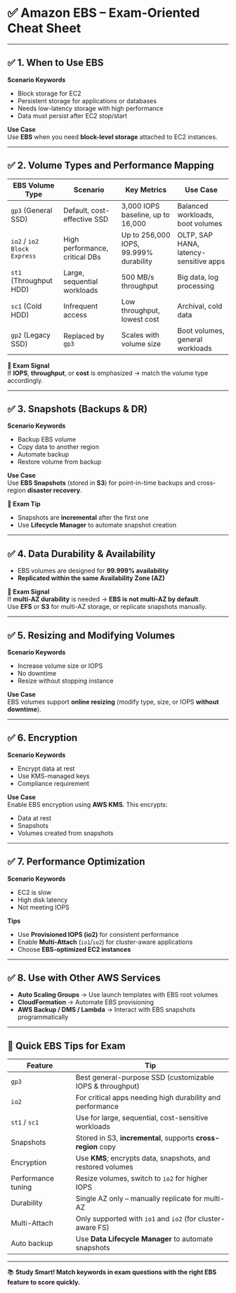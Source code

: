 # ✅ Amazon EBS – Exam-Oriented Cheat Sheet

---

## ✅ 1. When to Use EBS

**Scenario Keywords**  
- Block storage for EC2  
- Persistent storage for applications or databases  
- Needs low-latency storage with high performance  
- Data must persist after EC2 stop/start  

**Use Case**  
Use **EBS** when you need **block-level storage** attached to EC2 instances.

---

## ✅ 2. Volume Types and Performance Mapping

| EBS Volume Type      | Scenario                      | Key Metrics                          | Use Case                                  |
|----------------------|-------------------------------|---------------------------------------|--------------------------------------------|
| `gp3` (General SSD)  | Default, cost-effective SSD   | 3,000 IOPS baseline, up to 16,000     | Balanced workloads, boot volumes           |
| `io2` / `io2 Block Express` | High performance, critical DBs | Up to 256,000 IOPS, 99.999% durability | OLTP, SAP HANA, latency-sensitive apps     |
| `st1` (Throughput HDD) | Large, sequential workloads | 500 MB/s throughput                   | Big data, log processing                   |
| `sc1` (Cold HDD)     | Infrequent access             | Low throughput, lowest cost           | Archival, cold data                        |
| `gp2` (Legacy SSD)   | Replaced by `gp3`             | Scales with volume size               | Boot volumes, general workloads            |

**📌 Exam Signal**  
If **IOPS**, **throughput**, or **cost** is emphasized → match the volume type accordingly.

---

## ✅ 3. Snapshots (Backups & DR)

**Scenario Keywords**  
- Backup EBS volume  
- Copy data to another region  
- Automate backup  
- Restore volume from backup  

**Use Case**  
Use **EBS Snapshots** (stored in **S3**) for point-in-time backups and cross-region **disaster recovery**.

**📝 Exam Tip**  
- Snapshots are **incremental** after the first one  
- Use **Lifecycle Manager** to automate snapshot creation

---

## ✅ 4. Data Durability & Availability

- EBS volumes are designed for **99.999% availability**
- **Replicated within the same Availability Zone (AZ)**

**📌 Exam Signal**  
If **multi-AZ durability** is needed → **EBS is not multi-AZ by default**.  
Use **EFS** or **S3** for multi-AZ storage, or replicate snapshots manually.

---

## ✅ 5. Resizing and Modifying Volumes

**Scenario Keywords**  
- Increase volume size or IOPS  
- No downtime  
- Resize without stopping instance  

**Use Case**  
EBS volumes support **online resizing** (modify type, size, or IOPS **without downtime**).

---

## ✅ 6. Encryption

**Scenario Keywords**  
- Encrypt data at rest  
- Use KMS-managed keys  
- Compliance requirement  

**Use Case**  
Enable EBS encryption using **AWS KMS**. This encrypts:  
- Data at rest  
- Snapshots  
- Volumes created from snapshots

---

## ✅ 7. Performance Optimization

**Scenario Keywords**  
- EC2 is slow  
- High disk latency  
- Not meeting IOPS  

**Tips**
- Use **Provisioned IOPS (io2)** for consistent performance  
- Enable **Multi-Attach** (`io1`/`io2`) for cluster-aware applications  
- Choose **EBS-optimized EC2 instances**

---

## ✅ 8. Use with Other AWS Services

- **Auto Scaling Groups** → Use launch templates with EBS root volumes  
- **CloudFormation** → Automate EBS provisioning  
- **AWS Backup / DMS / Lambda** → Interact with EBS snapshots programmatically

---

## 🧠 Quick EBS Tips for Exam

| Feature             | Tip                                                                 |
|---------------------|----------------------------------------------------------------------|
| `gp3`               | Best general-purpose SSD (customizable IOPS & throughput)            |
| `io2`               | For critical apps needing high durability and performance            |
| `st1` / `sc1`       | Use for large, sequential, cost-sensitive workloads                  |
| Snapshots           | Stored in S3, **incremental**, supports **cross-region** copy       |
| Encryption          | Use **KMS**; encrypts data, snapshots, and restored volumes          |
| Performance tuning  | Resize volumes, switch to `io2` for higher IOPS                      |
| Durability          | Single AZ only – manually replicate for multi-AZ                     |
| Multi-Attach        | Only supported with `io1` and `io2` (for cluster-aware FS)           |
| Auto backup         | Use **Data Lifecycle Manager** to automate snapshots                 |

---

📚 **Study Smart! Match keywords in exam questions with the right EBS feature to score quickly.**

